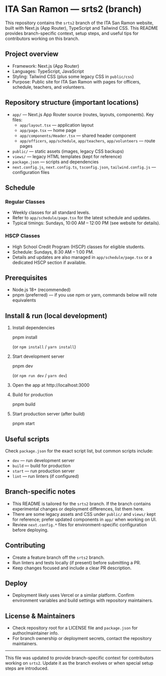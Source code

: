 # ITA San Ramon — srts2 (branch)

This repository contains the `srts2` branch of the ITA San Ramon website, built with Next.js (App Router), TypeScript and Tailwind CSS. This README provides branch-specific context, setup steps, and useful tips for contributors working on this branch.

## Project overview

- Framework: Next.js (App Router)
- Languages: TypeScript, JavaScript
- Styling: Tailwind CSS (plus some legacy CSS in `public/css`)
- Purpose: Public site for ITA San Ramon with pages for officers, schedule, teachers, and volunteers.

## Repository structure (important locations)

- `app/` — Next.js App Router source (routes, layouts, components). Key files:
  - `app/layout.tsx` — application layout
  - `app/page.tsx` — home page
  - `app/components/Header.tsx` — shared header component
  - `app/officers`, `app/schedule`, `app/teachers`, `app/volunteers` — route pages
- `public/` — static assets (images, legacy CSS backups)
- `views/` — legacy HTML templates (kept for reference)
- `package.json` — scripts and dependencies
- `next.config.js`, `next.config.ts`, `tsconfig.json`, `tailwind.config.js` — configuration files

## Schedule

### Regular Classes

- Weekly classes for all standard levels.
- Refer to `app/schedule/page.tsx` for the latest schedule and updates.
- Typical timings: Sundays, 10:00 AM – 12:00 PM (see website for details).

### HSCP Classes

- High School Credit Program (HSCP) classes for eligible students.
- Schedule: Sundays, 8:30 AM – 1:00 PM.
- Details and updates are also managed in `app/schedule/page.tsx` or a dedicated HSCP section if available.

## Prerequisites

- Node.js 18+ (recommended)
- pnpm (preferred) — if you use npm or yarn, commands below will note equivalents

## Install & run (local development)

1. Install dependencies

   pnpm install

   (or `npm install` / `yarn install`)

2. Start development server

   pnpm dev

   (or `npm run dev` / `yarn dev`)

3. Open the app at http://localhost:3000

4. Build for production

   pnpm build

5. Start production server (after build)

   pnpm start

## Useful scripts

Check `package.json` for the exact script list, but common scripts include:

- `dev` — run development server
- `build` — build for production
- `start` — run production server
- `lint` — run linters (if configured)

## Branch-specific notes

- This README is tailored for the `srts2` branch. If the branch contains experimental changes or deployment differences, list them here.
- There are some legacy assets and CSS under `public/` and `views/` kept for reference; prefer updated components in `app/` when working on UI.
- Review `next.config.*` files for environment-specific configuration before deploying.

## Contributing

- Create a feature branch off the `srts2` branch.
- Run linters and tests locally (if present) before submitting a PR.
- Keep changes focused and include a clear PR description.

## Deploy

- Deployment likely uses Vercel or a similar platform. Confirm environment variables and build settings with repository maintainers.

## License & Maintainers

- Check repository root for a LICENSE file and `package.json` for author/maintainer info.
- For branch ownership or deployment secrets, contact the repository maintainers.

---

This file was updated to provide branch-specific context for contributors working on `srts2`. Update it as the branch evolves or when special setup steps are introduced.
